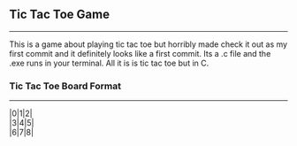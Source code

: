 ## **Tic Tac Toe Game**
***
This is a game about playing tic tac toe but horribly made check it out as my first commit and it definitely looks like a first commit. Its a .c file and the .exe runs in your terminal. All it is is tic tac toe but in C.

### **Tic Tac Toe Board Format**
***
|0|1|2|\
|3|4|5|\
|6|7|8|
